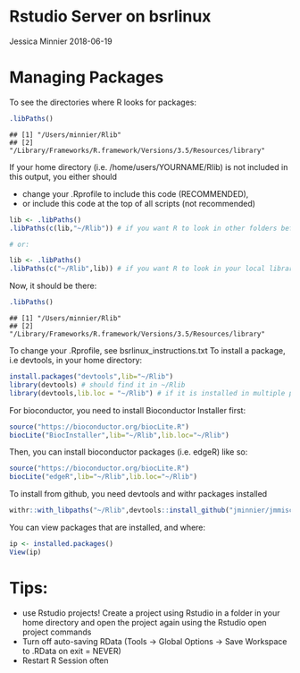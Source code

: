 Rstudio Server on bsrlinux
================
Jessica Minnier
2018-06-19

Managing Packages
=================

To see the directories where R looks for packages:

``` r
.libPaths()
```

    ## [1] "/Users/minnier/Rlib"                                           
    ## [2] "/Library/Frameworks/R.framework/Versions/3.5/Resources/library"

If your home directory (i.e. /home/users/YOURNAME/Rlib) is not included in this output, you either should

-   change your .Rprofile to include this code (RECOMMENDED),
-   or include this code at the top of all scripts (not recommended)

``` r
lib <- .libPaths()
.libPaths(c(lib,"~/Rlib")) # if you want R to look in other folders before your local library

# or:
```

``` r
lib <- .libPaths()
.libPaths(c("~/Rlib",lib)) # if you want R to look in your local library first
```

Now, it should be there:

``` r
.libPaths()
```

    ## [1] "/Users/minnier/Rlib"                                           
    ## [2] "/Library/Frameworks/R.framework/Versions/3.5/Resources/library"

To change your .Rprofile, see bsrlinux\_instructions.txt To install a package, i.e devtools, in your home directory:

``` r
install.packages("devtools",lib="~/Rlib")
library(devtools) # should find it in ~/Rlib
library(devtools,lib.loc = "~/Rlib") # if it is installed in multiple places and you want to force it to look in a certain local library folder
```

For bioconductor, you need to install Bioconductor Installer first:

``` r
source("https://bioconductor.org/biocLite.R")
biocLite("BiocInstaller",lib="~/Rlib",lib.loc="~/Rlib")
```

Then, you can install bioconductor packages (i.e. edgeR) like so:

``` r
source("https://bioconductor.org/biocLite.R")
biocLite("edgeR",lib="~/Rlib",lib.loc="~/Rlib")
```

To install from github, you need devtools and withr packages installed

``` r
withr::with_libpaths("~/Rlib",devtools::install_github("jminnier/jmmisc"))
```

You can view packages that are installed, and where:

``` r
ip <- installed.packages()
View(ip)
```

Tips:
=====

-   use Rstudio projects! Create a project using Rstudio in a folder in your home directory and open the project again using the Rstudio open project commands
-   Turn off auto-saving RData (Tools -&gt; Global Options -&gt; Save Workspace to .RData on exit = NEVER)
-   Restart R Session often
